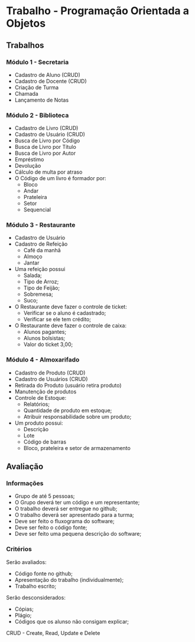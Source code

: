 # Trabalho - Programação Orientada a Objetos

## Trabalhos

### Módulo 1 - Secretaria

  - Cadastro de Aluno (CRUD)
  - Cadastro de Docente (CRUD)
  - Criação de Turma
  - Chamada
  - Lançamento de Notas

### Módulo 2 - Biblioteca

  - Cadastro de Livro (CRUD)
  - Cadastro de Usuário (CRUD)
  - Busca de Livro por Código
  - Busca de Livro por Título
  - Busca de Livro por Autor
  - Empréstimo
  - Devolução
  - Cálculo de multa por atraso
  - O Código de um livro é formador por:
    - Bloco
    - Andar
    - Prateleira
    - Setor
    - Sequencial

### Módulo 3 - Restaurante

  - Cadastro de Usuário
  - Cadastro de Refeição
    - Café da manhã
    - Almoço
    - Jantar
  - Uma refeição possui
    - Salada;
    - Tipo de Arroz;
    - Tipo de Feijão;
    - Sobremesa;
    - Suco;
  - O Restaurante deve fazer o controle de ticket:
    - Verificar se o aluno é cadastrado;
    - Verificar se ele tem crédito;
  - O Restaurante deve fazer o controle de caixa:
    - Alunos pagantes;
    - Alunos bolsistas;
    - Valor do ticket 3,00;

### Módulo 4 - Almoxarifado

  - Cadastro de Produto (CRUD)
  - Cadastro de Usuários (CRUD)
  - Retirada do Produto (usuário retira produto)
  - Manutenção de produtos
  - Controle de Estoque:
    - Relatórios;
    - Quantidade de produto em estoque;
    - Atribuir responsabilidade sobre um produto;
  - Um produto possui:
    - Descrição
    - Lote
    - Código de barras
    - Bloco, prateleira e setor de armazenamento


## Avaliação

### Informações

- Grupo de até 5 pessoas;
- O Grupo deverá ter um código e um representante;
- O trabalho deverá ser entregue no github;
- O trabalho deverá ser apresentado para a turma;
- Deve ser feito o fluxograma do software;
- Deve ser feito o código fonte;
- Deve ser feito uma pequena descrição do software;

### Critérios

Serão avaliados:

- Código fonte no github;
- Apresentação do trabalho (individualmente);
- Trabalho escrito;

Serão desconsiderados:
- Cópias;
- Plágio;
- Códigos que os alunso não consigam explicar;



CRUD - Create, Read, Update e Delete
